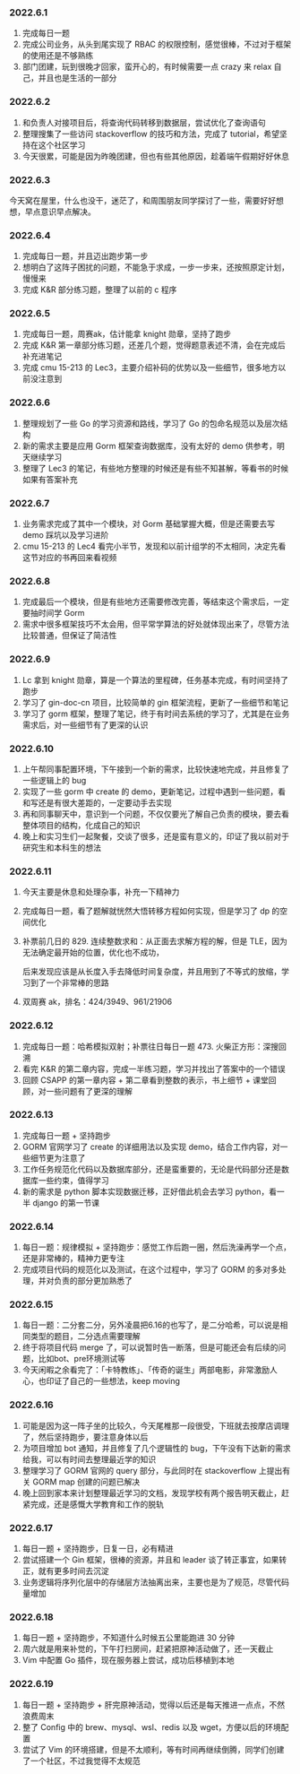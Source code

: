 ### 2022.6.1

1. 完成每日一题
2. 完成公司业务，从头到尾实现了 RBAC 的权限控制，感觉很棒，不过对于框架的使用还是不够熟练
3. 部门团建，玩到很晚才回家，蛮开心的，有时候需要一点 crazy 来 relax 自己，并且也是生活的一部分

### 2022.6.2

1. 和负责人对接项目后，将查询代码转移到数据层，尝试优化了查询语句
2. 整理搜集了一些访问 stackoverflow 的技巧和方法，完成了 tutorial，希望坚持在这个社区学习
3. 今天很累，可能是因为昨晚团建，但也有些其他原因，趁着端午假期好好休息

### 2022.6.3

今天窝在屋里，什么也没干，迷茫了，和周围朋友同学探讨了一些，需要好好想想，早点意识早点解决。

### 2022.6.4

1. 完成每日一题，并且迈出跑步第一步
2. 想明白了这阵子困扰的问题，不能急于求成，一步一步来，还按照原定计划，慢慢来
3. 完成 K&R 部分练习题，整理了以前的 c 程序

### 2022.6.5

1. 完成每日一题，周赛ak，估计能拿 knight 勋章，坚持了跑步
2. 完成 K&R 第一章部分练习题，还差几个题，觉得题意表述不清，会在完成后补充进笔记
3. 完成 cmu 15-213 的 Lec3，主要介绍补码的优势以及一些细节，很多地方以前没注意到

### 2022.6.6

1. 整理规划了一些 Go 的学习资源和路线，学习了 Go 的包命名规范以及层次结构
2. 新的需求主要是应用 Gorm 框架查询数据库，没有太好的 demo 供参考，明天继续学习
3. 整理了 Lec3 的笔记，有些地方整理的时候还是有些不知甚解，等看书的时候如果有答案补充

### 2022.6.7

1. 业务需求完成了其中一个模块，对 Gorm 基础掌握大概，但是还需要去写 demo 踩坑以及学习进阶
2. cmu 15-213 的 Lec4 看完小半节，发现和以前计组学的不太相同，决定先看这节对应的书再回来看视频

### 2022.6.8

1. 完成最后一个模块，但是有些地方还需要修改完善，等结束这个需求后，一定要抽时间学 Gorm
2. 需求中很多框架技巧不太会用，但平常学算法的好处就体现出来了，尽管方法比较普通，但保证了简洁性

### 2022.6.9

1. Lc 拿到 knight 勋章，算是一个算法的里程碑，任务基本完成，有时间坚持了跑步
2. 学习了 gin-doc-cn 项目，比较简单的 gin 框架流程，更新了一些细节和笔记
3. 学习了 gorm 框架，整理了笔记，终于有时间去系统的学习了，尤其是在业务需求后，对一些细节有了更深的认识

### 2022.6.10

1. 上午帮同事配置环境，下午接到一个新的需求，比较快速地完成，并且修复了一些逻辑上的 bug
2. 实现了一些 gorm 中 create 的 demo，更新笔记，过程中遇到一些问题，看和写还是有很大差距的，一定要动手去实现
3. 再和同事聊天中，意识到一个问题，不仅仅要光了解自己负责的模块，要去看整体项目的结构，化成自己的知识
4. 晚上和实习生们一起聚餐，交谈了很多，还是蛮有意义的，印证了我以前对于研究生和本科生的想法

### 2022.6.11

1. 今天主要是休息和处理杂事，补充一下精神力

2. 完成每日一题，看了题解就恍然大悟转移方程如何实现，但是学习了 dp 的空间优化

3. 补票前几日的 829. 连续整数求和：从正面去求解方程的解，但是 TLE，因为无法确定最开始的位置，优化也不成功，

   后来发现应该是从长度入手去降低时间复杂度，并且用到了不等式的放缩，学习到了一个非常棒的思路

4. 双周赛 ak，排名：424/3949、961/21906

### 2022.6.12

1. 完成每日一题：哈希模拟双射；补票往日每日一题 473. 火柴正方形：深搜回溯
2. 看完 K&R 的第二章内容，完成一半练习题，学习并找出了答案中的一个错误
3. 回顾 CSAPP 的第一章内容 + 第二章看到整数的表示，书上细节 + 课堂回顾，对一些问题有了更深的理解

### 2022.6.13

1. 完成每日一题 + 坚持跑步
2. GORM 官网学习了 create 的详细用法以及实现 demo，结合工作内容，对一些细节更为注意了
3. 工作任务规范化代码以及数据库部分，还是蛮重要的，无论是代码部分还是数据库一些约束，值得学习
4. 新的需求是 python 脚本实现数据迁移，正好借此机会去学习 python，看一半 django 的第一节课 

### 2022.6.14

1. 每日一题：规律模拟 + 坚持跑步：感觉工作后跑一圈，然后洗澡再学一个点，还是非常棒的，精神力更专注
2. 完成项目代码的规范化以及测试，在这个过程中，学习了 GORM 的多对多处理，并对负责的部分更加熟悉了

### 2022.6.15

1. 每日一题：二分套二分，另外凌晨把6.16的也写了，是二分哈希，可以说是相同类型的题目，二分选点需要理解
2. 终于将项目代码 merge 了，可以说暂时告一断落，但是可能还会有后续的问题，比如bot、pre环境测试等
3. 今天闲暇之余看完了：「卡特教练」、「传奇的诞生」两部电影，非常激励人心，也印证了自己的一些想法，keep moving

### 2022.6.16

1. 可能是因为这一阵子坐的比较久，今天尾椎那一段很受，下班就去按摩店调理了，然后坚持跑步，要注意身体以后
2. 为项目增加 bot 通知，并且修复了几个逻辑性的 bug，下午没有下达新的需求给我，可以有时间去整理最近学的知识
3. 整理学习了 GORM 官网的 query 部分，与此同时在 stackoverflow 上提出有关 GORM map 创建的问题已解决
4. 晚上回到家本来计划整理最近学习的文档，发现学校有两个报告明天截止，赶紧完成，还是感慨大学教育和工作的脱轨

### 2022.6.17

1. 每日一题 + 坚持跑步，日复一日，必有精进
2. 尝试搭建一个 Gin 框架，很棒的资源，并且和 leader 谈了转正事宜，如果转正，就有更多时间去沉淀
3. 业务逻辑将序列化层中的存储层方法抽离出来，主要也是为了规范，尽管代码量增加

### 2022.6.18

1. 每日一题 + 坚持跑步，不知道什么时候五公里能跑进 30 分钟
2. 周六就是用来补觉的，下午打扫房间，赶紧把原神活动做了，还一天截止
3. Vim 中配置 Go 插件，现在服务器上尝试，成功后移植到本地

### 2022.6.19

1. 每日一题 + 坚持跑步 + 肝完原神活动，觉得以后还是每天推进一点点，不然浪费周末
2. 整了 Config 中的 brew、mysql、wsl、redis 以及 wget，方便以后的环境配置
3. 尝试了 Vim 的环境搭建，但是不太顺利，等有时间再继续倒腾，同学们创建了一个社区，不过我觉得不太规范